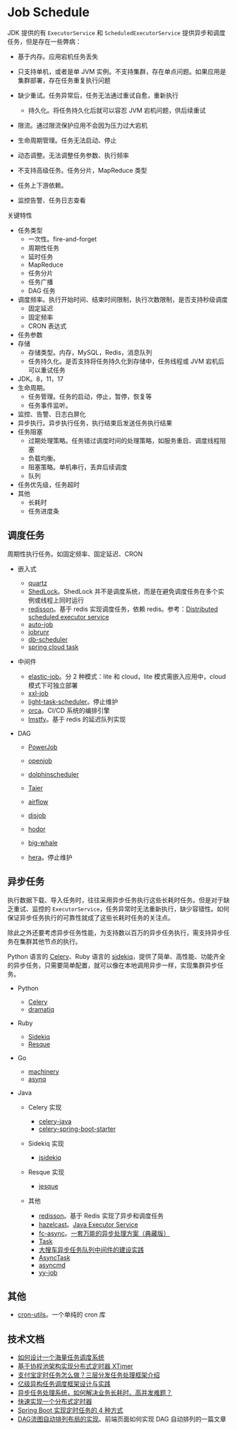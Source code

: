 # Job Schedule

JDK 提供的有 `ExecutorService` 和 `ScheduledExecutorService` 提供异步和调度任务，但是存在一些弊病：

* 基于内存。应用宕机任务丢失
* 只支持单机，或者是单 JVM 实例。不支持集群，存在单点问题。如果应用是集群部署，存在任务重复执行问题
* 缺少重试。任务异常后，任务无法通过重试自愈，重新执行
  * 持久化。将任务持久化后就可以容忍 JVM 宕机问题，供后续重试

* 限流。通过限流保护应用不会因为压力过大宕机
* 生命周期管理。任务无法启动、停止
* 动态调整。无法调整任务参数、执行频率
* 不支持高级任务。任务分片，MapReduce 类型
* 任务上下游依赖。
* 监控告警、任务日志查看

关键特性

* 任务类型
  * 一次性。fire-and-forget
  * 周期性任务
  * 延时任务
  * MapReduce
  * 任务分片
  * 任务广播
  * DAG 任务
* 调度频率。执行开始时间、结束时间限制，执行次数限制，是否支持秒级调度
  * 固定延迟
  * 固定频率
  * CRON 表达式
* 任务参数
* 存储
  * 存储类型。内存，MySQL，Redis，消息队列
  * 任务持久化。是否支持将任务持久化到存储中，任务线程或 JVM 宕机后可以重试任务
* JDK。8，11，17
* 生命周期。
  * 任务管理。任务的启动，停止，暂停，恢复等
  * 任务事件监听。
* 监控、告警、日志白屏化
* 异步执行。异步执行任务，执行结束后发送任务执行结果
* 任务阻塞
  * 过期处理策略。任务错过调度时间的处理策略，如服务重启、调度线程阻塞
  * 负载均衡。
  * 阻塞策略。单机串行，丢弃后续调度
  * 队列
* 任务优先级，任务超时
* 其他
  * 长耗时
  * 任务进度条

## 调度任务

周期性执行任务。如固定频率、固定延迟、CRON

- 嵌入式

  - [quartz](https://github.com/quartz-scheduler/quartz)
  - [ShedLock](https://github.com/lukas-krecan/ShedLock)。ShedLock 并不是调度系统，而是在避免调度任务在多个实例或线程上同时运行
  - [redisson](https://github.com/redisson/redisson)。基于 redis 实现调度任务，依赖 redis。参考：[Distributed scheduled executor service](https://github.com/redisson/redisson/wiki/9.-distributed-services#94-distributed-scheduled-executor-service)
  - [auto-job](https://gitee.com/hyxl-520/auto-job)
  - [jobrunr](https://github.com/jobrunr/jobrunr)
  - [db-scheduler](https://github.com/kagkarlsson/db-scheduler)
  - [spring cloud task](https://spring.io/projects/spring-cloud-task#overview)
- 中间件

  - [elastic-job](https://github.com/apache/shardingsphere-elasticjob)。分 2 种模式：lite 和 cloud，lite 模式需嵌入应用中，cloud 模式下可独立部署
  - [xxl-job](https://github.com/xuxueli/xxl-job)
  - [light-task-scheduler](https://gitee.com/hugui/light-task-scheduler)。停止维护
  - [orca](https://github.com/spinnaker/orca)。CI/CD 系统的编排引擎
  - [lmstfy](https://github.com/bitleak/lmstfy)。基于 redis 的延迟队列实现

- DAG

  - [PowerJob](https://github.com/PowerJob/PowerJob)
  - [openjob](https://github.com/open-job/openjob)

  - [dolphinscheduler](https://github.com/apache/dolphinscheduler)
  - [Taier](https://dtstack.github.io/Taier/)
  - [airflow](https://github.com/apache/airflow)
  - [disjob](https://github.com/dromara/disjob)
  - [hodor](https://github.com/dromara/hodor)
  - [big-whale](https://gitee.com/meetyoucrop/big-whale)
  - [hera](https://github.com/scxwhite/hera)。停止维护


## 异步任务

执行数据下载、导入任务时，往往采用异步任务执行这些长耗时任务。但是对于缺乏重试、监控的 `ExecutorService`，任务异常时无法重新执行，缺少容错性。如何保证异步任务执行的可靠性就成了这些长耗时任务的关注点。

除此之外还要考虑异步任务性能，为支持数以百万的异步任务执行，需支持异步任务在集群其他节点的执行。

Python 语言的 [Celery](https://docs.celeryq.dev/en/stable/getting-started/introduction.html)、Ruby 语言的 [sidekiq](https://github.com/sidekiq/sidekiq)，提供了简单、高性能、功能齐全的异步任务，只需要简单配置，就可以像在本地调用异步一样，实现集群异步任务。

* Python
  * [Celery](https://docs.celeryq.dev/en/stable/getting-started/introduction.html)
  * [dramatiq](https://github.com/Bogdanp/dramatiq)
* Ruby
  * [Sidekiq](https://github.com/sidekiq/sidekiq)
  * [Resque](https://github.com/resque/resque)
* Go
  * [machinery](https://github.com/RichardKnop/machinery)
  * [asynq](https://github.com/hibiken/asynq)

* Java
  * Celery 实现
    * [celery-java](https://github.com/crabhi/celery-java)
    * [celery-spring-boot-starter](https://github.com/juforg/celery-spring-boot-starter)

  * Sidekiq 实现
    * [jsidekiq](https://github.com/liangxiong/jsidekiq)

  * Resque 实现
    * [jesque](https://github.com/gresrun/jesque)

  * 其他
    * [redisson](https://github.com/redisson/redisson)。基于 Redis 实现了异步和调度任务
    * [hazelcast](https://github.com/hazelcast/hazelcast)。[Java Executor Service](https://docs.hazelcast.com/hazelcast/latest/computing/executor-service)
    * [fc-async](https://github.com/xiongyanokok/fc-async)。[一套万能的异步处理方案（典藏版）](https://mp.weixin.qq.com/s?__biz=MzI4Njc5NjM1NQ==&mid=2247557011&idx=1&sn=175a3f46f9310768aea1c0d31f9d61b9&chksm=ebd520bfdca2a9a9de0741319d5c1f4f3fe0bc53e465f3adbe6cfd0668a5108cbc9f7844fbc8&mpshare=1&scene=1&srcid=0730cCbOa8FrDkyKdIyWzXzJ&sharer_shareinfo=9e34ce939c1b54f05a3c7b522941173e&sharer_shareinfo_first=9e34ce939c1b54f05a3c7b522941173e&version=4.1.10.99312&platform=mac&nwr_flag=1#wechat_redirect)
    * [Task](https://github.com/WangJunTYTL/Task)
    * [大搜车异步任务队列中间件的建设实践](https://www.infoq.cn/article/umqb2cfdgrfcduz9ofd1)
    * [AsyncTask](https://gitee.com/jmpp/AsyncTask)
    * [asyncmd](https://github.com/bojiw/asyncmd)
    * [yy-job](https://gitee.com/the_source_of_the_abyss/yy-job)

## 其他

* [cron-utils](https://github.com/jmrozanec/cron-utils)。一个单纯的 cron 库

## 技术文档

- [如何设计一个海量任务调度系统](https://mp.weixin.qq.com/s/hv3tTOAdD-SiCq2owCdxZQ)
- [基于协程池架构实现分布式定时器 XTimer](https://mp.weixin.qq.com/s/gfiAm4NrcY_PaRNrQ1P2vw)
- [支付宝定时任务怎么做？三层分发任务处理框架介绍](https://mp.weixin.qq.com/s/6zY3ZtilM1jA5gMPMDRQyA)
- [亿级异构任务调度框架设计与实践](https://mp.weixin.qq.com/s/9WIZIf-7yApfCZSMuD9CWQ)
- [异步任务处理系统，如何解决业务长耗时、高并发难题？](https://mp.weixin.qq.com/s/Bwj8V6kFWfXwGiKS-E2pHA)
- [快速实现一个分布式定时器](https://mp.weixin.qq.com/s/ggPftQm2ewGOJwlRDQGgDQ)
- [Spring Boot 实现定时任务的 4 种方式](https://mp.weixin.qq.com/s/iWK70k1KgHLKG9cvIlELbg)
- [DAG流图自动排列布局的实现](https://mp.weixin.qq.com/s/tsmNFpABJAxAItVzPqluWw)。前端页面如何实现 DAG 自动排列的一篇文章

